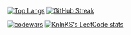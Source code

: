 
[![Top Langs](https://github-readme-stats.vercel.app/api/top-langs/?username=djonnybravo)](https://github.com/djonnybravo)
[![GitHub Streak](https://github-readme-streak-stats.herokuapp.com/?user=djonnybravo)](https://git.io/streak-stats)



[![codewars](https://www.codewars.com/users/djonnybravo/badges/large)](https://www.codewars.com/users/djonnybravo)
[![KnlnKS's LeetCode stats](https://leetcode-stats-six.vercel.app/api?username=djonnybravo&theme=dark)](https://github.com/KnlnKS/leetcode-stats)

